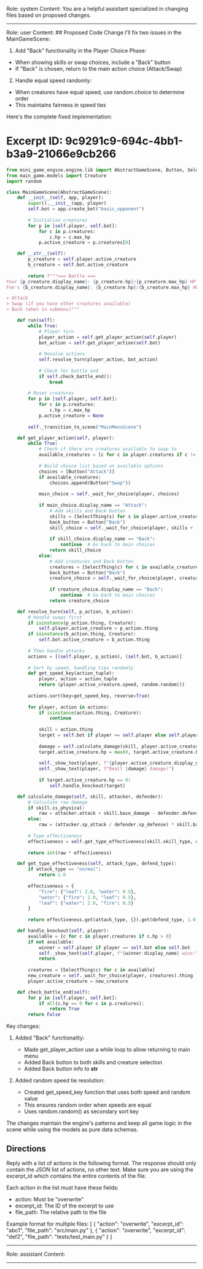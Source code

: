 Role: system
Content: You are a helpful assistant specialized in changing files based on proposed changes.
__________________
Role: user
Content: ## Proposed Code Change
I'll fix two issues in the MainGameScene:

1. Add "Back" functionality in the Player Choice Phase:
- When showing skills or swap choices, include a "Back" button
- If "Back" is chosen, return to the main action choice (Attack/Swap)

2. Handle equal speed randomly:
- When creatures have equal speed, use random.choice to determine order
- This maintains fairness in speed ties

Here's the complete fixed implementation:

# Excerpt ID: 9c9291c9-694c-4bb1-b3a9-21066e9cb266
```python main_game/scenes/main_game_scene.py
from mini_game_engine.engine.lib import AbstractGameScene, Button, SelectThing
from main_game.models import Creature
import random

class MainGameScene(AbstractGameScene):
    def __init__(self, app, player):
        super().__init__(app, player)
        self.bot = app.create_bot("basic_opponent")
        
        # Initialize creatures
        for p in [self.player, self.bot]:
            for c in p.creatures:
                c.hp = c.max_hp
            p.active_creature = p.creatures[0]

    def __str__(self):
        p_creature = self.player.active_creature
        b_creature = self.bot.active_creature
        
        return f"""=== Battle ===
Your {p_creature.display_name}: {p_creature.hp}/{p_creature.max_hp} HP
Foe's {b_creature.display_name}: {b_creature.hp}/{b_creature.max_hp} HP

> Attack
> Swap (if you have other creatures available)
> Back (when in submenu)"""

    def run(self):
        while True:
            # Player turn
            player_action = self.get_player_action(self.player)
            bot_action = self.get_player_action(self.bot)
            
            # Resolve actions
            self.resolve_turn(player_action, bot_action)
            
            # Check for battle end
            if self.check_battle_end():
                break
                
        # Reset creatures
        for p in [self.player, self.bot]:
            for c in p.creatures:
                c.hp = c.max_hp
            p.active_creature = None
            
        self._transition_to_scene("MainMenuScene")

    def get_player_action(self, player):
        while True:
            # Check if there are creatures available to swap to
            available_creatures = [c for c in player.creatures if c != player.active_creature and c.hp > 0]
            
            # Build choice list based on available options
            choices = [Button("Attack")]
            if available_creatures:
                choices.append(Button("Swap"))
            
            main_choice = self._wait_for_choice(player, choices)
            
            if main_choice.display_name == "Attack":
                # Add skills and Back button
                skills = [SelectThing(s) for s in player.active_creature.skills]
                back_button = Button("Back")
                skill_choice = self._wait_for_choice(player, skills + [back_button])
                
                if skill_choice.display_name == "Back":
                    continue  # Go back to main choices
                return skill_choice
            else:
                # Add creatures and Back button
                creatures = [SelectThing(c) for c in available_creatures]
                back_button = Button("Back")
                creature_choice = self._wait_for_choice(player, creatures + [back_button])
                
                if creature_choice.display_name == "Back":
                    continue  # Go back to main choices
                return creature_choice

    def resolve_turn(self, p_action, b_action):
        # Handle swaps first
        if isinstance(p_action.thing, Creature):
            self.player.active_creature = p_action.thing
        if isinstance(b_action.thing, Creature):
            self.bot.active_creature = b_action.thing
            
        # Then handle attacks
        actions = [(self.player, p_action), (self.bot, b_action)]
        
        # Sort by speed, handling ties randomly
        def get_speed_key(action_tuple):
            player, action = action_tuple
            return (player.active_creature.speed, random.random())
            
        actions.sort(key=get_speed_key, reverse=True)
        
        for player, action in actions:
            if isinstance(action.thing, Creature):
                continue
                
            skill = action.thing
            target = self.bot if player == self.player else self.player
            
            damage = self.calculate_damage(skill, player.active_creature, target.active_creature)
            target.active_creature.hp = max(0, target.active_creature.hp - damage)
            
            self._show_text(player, f"{player.active_creature.display_name} used {skill.display_name}!")
            self._show_text(player, f"Dealt {damage} damage!")
            
            if target.active_creature.hp == 0:
                self.handle_knockout(target)

    def calculate_damage(self, skill, attacker, defender):
        # Calculate raw damage
        if skill.is_physical:
            raw = attacker.attack + skill.base_damage - defender.defense
        else:
            raw = (attacker.sp_attack / defender.sp_defense) * skill.base_damage
            
        # Type effectiveness
        effectiveness = self.get_type_effectiveness(skill.skill_type, defender.creature_type)
        
        return int(raw * effectiveness)

    def get_type_effectiveness(self, attack_type, defend_type):
        if attack_type == "normal":
            return 1.0
            
        effectiveness = {
            "fire": {"leaf": 2.0, "water": 0.5},
            "water": {"fire": 2.0, "leaf": 0.5},
            "leaf": {"water": 2.0, "fire": 0.5}
        }
        
        return effectiveness.get(attack_type, {}).get(defend_type, 1.0)

    def handle_knockout(self, player):
        available = [c for c in player.creatures if c.hp > 0]
        if not available:
            winner = self.player if player == self.bot else self.bot
            self._show_text(self.player, f"{winner.display_name} wins!")
            return
            
        creatures = [SelectThing(c) for c in available]
        new_creature = self._wait_for_choice(player, creatures).thing
        player.active_creature = new_creature

    def check_battle_end(self):
        for p in [self.player, self.bot]:
            if all(c.hp == 0 for c in p.creatures):
                return True
        return False
```

Key changes:
1. Added "Back" functionality:
   - Made get_player_action use a while loop to allow returning to main menu
   - Added Back button to both skills and creature selection
   - Added Back button info to __str__

2. Added random speed tie resolution:
   - Created get_speed_key function that uses both speed and random value
   - This ensures random order when speeds are equal
   - Uses random.random() as secondary sort key

The changes maintain the engine's patterns and keep all game logic in the scene while using the models as pure data schemas.

## Directions
Reply with a list of actions in the following format. The response should only contain the JSON list of actions, no other text.
Make sure you are using the excerpt_id which contains the entire contents of the file.

Each action in the list must have these fields:
- action: Must be "overwrite"
- excerpt_id: The ID of the excerpt to use
- file_path: The relative path to the file

Example format for multiple files:
[
    {
        "action": "overwrite",
        "excerpt_id": "abc1",
        "file_path": "src/main.py"
    },
    {
        "action": "overwrite",
        "excerpt_id": "def2",
        "file_path": "tests/test_main.py"
    }
]
__________________
Role: assistant
Content: 
__________________
